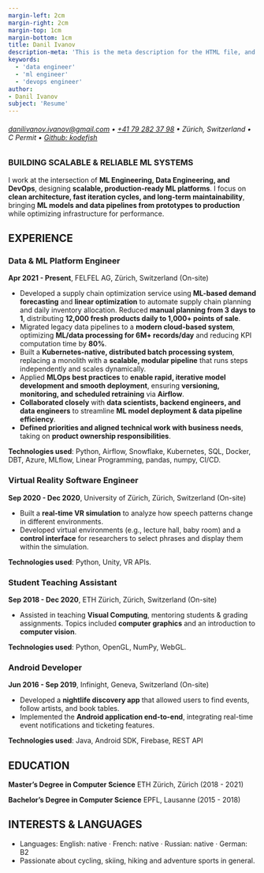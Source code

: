 ```yaml
---
margin-left: 2cm
margin-right: 2cm
margin-top: 1cm
margin-bottom: 1cm
title: Danil Ivanov
description-meta: 'This is the meta description for the HTML file, and one day the PDF file, for better SEO?'
keywords:
  - 'data engineer'
  - 'ml engineer'
  - 'devops engineer'
author:
- Danil Ivanov
subject: 'Resume'
---
```

###### [danilivanov.ivanov@gmail.com](mailto:danilivanov.ivanov@gmail.com) • [+41 79 282 37 98](tel:+41792823798) • Zürich, Switzerland • C Permit • [Github: kodefish](https://github.com/kodefish)


### BUILDING SCALABLE & RELIABLE ML SYSTEMS
I work at the intersection of **ML Engineering, Data Engineering, and DevOps**, designing **scalable, production-ready ML platforms**. I focus on **clean architecture, fast iteration cycles, and long-term maintainability**, bringing **ML models and data pipelines from prototypes to production** while optimizing infrastructure for performance.

## EXPERIENCE
### Data & ML Platform Engineer
**Apr 2021 - Present**, FELFEL AG, Zürich, Switzerland (On-site)

- Developed a supply chain optimization service using **ML-based demand forecasting** and **linear optimization** to automate supply chain planning and daily inventory allocation. Reduced **manual planning from 3 days to 1**, distributing **12,000 fresh products daily to 1,000+ points of sale**.
- Migrated legacy data pipelines to a **modern cloud-based system**, optimizing **ML/data processing for 6M+
records/day** and reducing KPI computation time by **80%**.
- Built a **Kubernetes-native, distributed batch processing system**, replacing a monolith with a **scalable, modular
pipeline** that runs steps independently and scales dynamically.
- Applied **MLOps best practices** to **enable rapid, iterative model development and smooth deployment**, ensuring **versioning, monitoring, and scheduled retraining** via **Airflow**.
- **Collaborated closely** with **data scientists, backend engineers, and data engineers** to streamline **ML model deployment & data pipeline efficiency**.
- **Defined priorities and aligned technical work with business needs**, taking on **product ownership responsibilities**.

**Technologies used**: Python, Airflow, Snowflake, Kubernetes, SQL, Docker, DBT, Azure, MLflow, Linear Programming, pandas, numpy, CI/CD.

### Virtual Reality Software Engineer
**Sep 2020 - Dec 2020**, University of Zürich, Zürich, Switzerland (On-site)

- Built a **real-time VR simulation** to analyze how speech patterns change in different environments.
- Developed virtual environments (e.g., lecture hall, baby room) and a **control interface** for researchers to select phrases and display them within the simulation.

**Technologies used**: Python, Unity, VR APIs.

### Student Teaching Assistant
**Sep 2018 - Dec 2020**, ETH Zürich, Zürich, Switzerland (On-site)

- Assisted in teaching **Visual Computing**, mentoring students & grading assignments. Topics included **computer graphics** and an introduction to **computer vision**.

**Technologies used**: Python, OpenGL, NumPy, WebGL.

### Android Developer
**Jun 2016 - Sep 2019**, Infinight, Geneva, Switzerland (On-site)

- Developed a **nightlife discovery app** that allowed users to find events, follow artists, and book tables.
- Implemented the **Android application end-to-end**, integrating real-time event notifications and ticketing features.

**Technologies used**: Java, Android SDK, Firebase, REST API

<div style="page-break-after: always"></div>

## EDUCATION
**Master’s Degree in Computer Science** ETH Zürich, Zürich (2018 - 2021)

**Bachelor’s Degree in Computer Science** EPFL, Lausanne (2015 - 2018)

## INTERESTS & LANGUAGES
- Languages: English: native · French: native · Russian: native · German: B2
- Passionate about cycling, skiing, hiking and adventure sports in general.
